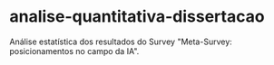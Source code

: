 # analise-quantitativa-dissertacao
Análise estatística dos resultados do Survey "Meta-Survey: posicionamentos no campo da IA".
